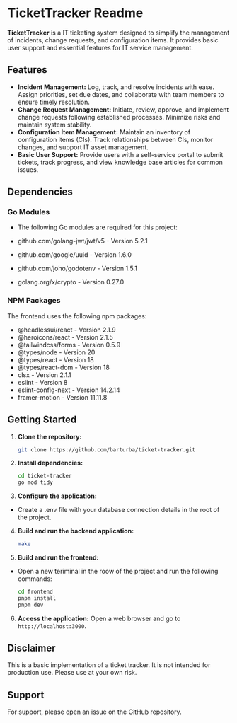 # TicketTracker Readme

**TicketTracker** is a IT ticketing system designed to simplify the management of incidents, change requests, and configuration items. It provides basic user support and essential features for IT service management.

## Features

- **Incident Management:** Log, track, and resolve incidents with ease. Assign priorities, set due dates, and collaborate with team members to ensure timely resolution.
- **Change Request Management:** Initiate, review, approve, and implement change requests following established processes. Minimize risks and maintain system stability.
- **Configuration Item Management:** Maintain an inventory of configuration items (CIs). Track relationships between CIs, monitor changes, and support IT asset management.
- **Basic User Support:** Provide users with a self-service portal to submit tickets, track progress, and view knowledge base articles for common issues.

## Dependencies

### Go Modules

- The following Go modules are required for this project:

- github.com/golang-jwt/jwt/v5 - Version 5.2.1
- github.com/google/uuid - Version 1.6.0
- github.com/joho/godotenv - Version 1.5.1
- golang.org/x/crypto - Version 0.27.0

### NPM Packages

The frontend uses the following npm packages:

- @headlessui/react - Version 2.1.9
- @heroicons/react - Version 2.1.5
- @tailwindcss/forms - Version 0.5.9
- @types/node - Version 20
- @types/react - Version 18
- @types/react-dom - Version 18
- clsx - Version 2.1.1
- eslint - Version 8
- eslint-config-next - Version 14.2.14
- framer-motion - Version 11.11.8

## Getting Started

1. **Clone the repository:**

   ```bash
   git clone https://github.com/barturba/ticket-tracker.git
   ```

2. **Install dependencies:**

   ```bash
   cd ticket-tracker
   go mod tidy
   ```

3. **Configure the application:**

- Create a .env file with your database connection details in the root of the project.

4. **Build and run the backend application:**

   ```bash
   make
   ```

5. **Build and run the frontend:**

- Open a new teriminal in the roow of the project and run the following commands:

  ```bash
  cd frontend
  pnpm install
  pnpm dev
  ```

6. **Access the application:** Open a web browser and go to `http://localhost:3000`.

## Disclaimer

This is a basic implementation of a ticket tracker. It is not intended for production use. Please use at your own risk.

## Support

For support, please open an issue on the GitHub repository.
